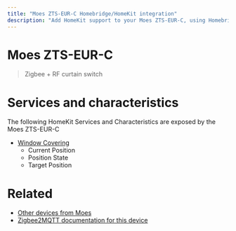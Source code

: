 ```yaml
---
title: "Moes ZTS-EUR-C Homebridge/HomeKit integration"
description: "Add HomeKit support to your Moes ZTS-EUR-C, using Homebridge, Zigbee2MQTT and homebridge-z2m."
---
```

<!---
This file has been GENERATED using src/docgen/docgen.ts
DO NOT EDIT THIS FILE MANUALLY!
-->
# Moes ZTS-EUR-C
> Zigbee + RF curtain switch


# Services and characteristics
The following HomeKit Services and Characteristics are exposed by
the Moes ZTS-EUR-C

* [Window Covering](../../cover.md)
  * Current Position
  * Position State
  * Target Position


# Related
* [Other devices from Moes](../index.md#moes)
* [Zigbee2MQTT documentation for this device](https://www.zigbee2mqtt.io/devices/ZTS-EUR-C.html)